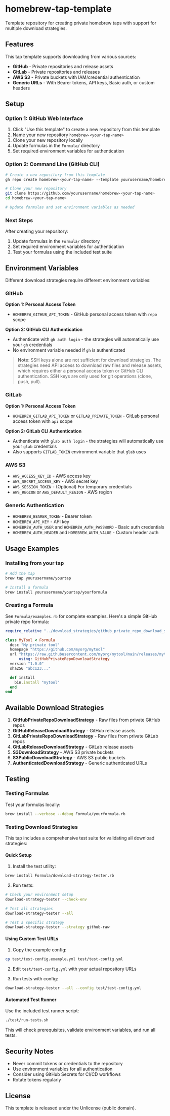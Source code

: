 # homebrew-tap-template

Template repository for creating private homebrew taps with support for multiple download strategies.

## Features

This tap template supports downloading from various sources:

- **GitHub** - Private repositories and release assets
- **GitLab** - Private repositories and releases  
- **AWS S3** - Private buckets with IAM/credential authentication
- **Generic URLs** - With Bearer tokens, API keys, Basic auth, or custom headers

## Setup

### Option 1: GitHub Web Interface

1. Click "Use this template" to create a new repository from this template
2. Name your new repository `homebrew-<your-tap-name>`
3. Clone your new repository locally
4. Update formulas in the `Formula/` directory
5. Set required environment variables for authentication

### Option 2: Command Line (GitHub CLI)

```bash
# Create a new repository from this template
gh repo create homebrew-<your-tap-name> --template yourusername/homebrew-tap-template --private

# Clone your new repository
git clone https://github.com/yourusername/homebrew-<your-tap-name>
cd homebrew-<your-tap-name>

# Update formulas and set environment variables as needed
```

### Next Steps

After creating your repository:
1. Update formulas in the `Formula/` directory
2. Set required environment variables for authentication
3. Test your formulas using the included test suite

## Environment Variables

Different download strategies require different environment variables:

### GitHub

**Option 1: Personal Access Token**
- `HOMEBREW_GITHUB_API_TOKEN` - GitHub personal access token with `repo` scope

**Option 2: GitHub CLI Authentication**
- Authenticate with `gh auth login` - the strategies will automatically use your `gh` credentials
- No environment variable needed if `gh` is authenticated

> **Note**: SSH keys alone are not sufficient for download strategies. The strategies need API access to download raw files and release assets, which requires either a personal access token or GitHub CLI authentication. SSH keys are only used for git operations (clone, push, pull).

### GitLab

**Option 1: Personal Access Token**
- `HOMEBREW_GITLAB_API_TOKEN` or `GITLAB_PRIVATE_TOKEN` - GitLab personal access token with `api` scope

**Option 2: GitLab CLI Authentication**
- Authenticate with `glab auth login` - the strategies will automatically use your `glab` credentials
- Also supports `GITLAB_TOKEN` environment variable that `glab` uses

### AWS S3
- `AWS_ACCESS_KEY_ID` - AWS access key
- `AWS_SECRET_ACCESS_KEY` - AWS secret key
- `AWS_SESSION_TOKEN` - (Optional) For temporary credentials
- `AWS_REGION` or `AWS_DEFAULT_REGION` - AWS region

### Generic Authentication
- `HOMEBREW_BEARER_TOKEN` - Bearer token
- `HOMEBREW_API_KEY` - API key
- `HOMEBREW_AUTH_USER` and `HOMEBREW_AUTH_PASSWORD` - Basic auth credentials
- `HOMEBREW_AUTH_HEADER` and `HOMEBREW_AUTH_VALUE` - Custom header auth

## Usage Examples

### Installing from your tap

```bash
# Add the tap
brew tap yourusername/yourtap

# Install a formula
brew install yourusername/yourtap/yourformula
```

### Creating a Formula

See `Formula/examples.rb` for complete examples. Here's a simple GitHub private repo formula:

```ruby
require_relative "../download_strategies/github_private_repo_download_strategy"

class MyTool < Formula
  desc "My private tool"
  homepage "https://github.com/myorg/mytool"
  url "https://raw.githubusercontent.com/myorg/mytool/main/releases/mytool-v1.0.0.tar.gz",
      using: GitHubPrivateRepoDownloadStrategy
  version "1.0.0"
  sha256 "abc123..."

  def install
    bin.install "mytool"
  end
end
```

## Available Download Strategies

1. **GitHubPrivateRepoDownloadStrategy** - Raw files from private GitHub repos
2. **GitHubReleaseDownloadStrategy** - GitHub release assets
3. **GitLabPrivateRepoDownloadStrategy** - Raw files from private GitLab repos
4. **GitLabReleaseDownloadStrategy** - GitLab release assets
5. **S3DownloadStrategy** - AWS S3 private buckets
6. **S3PublicDownloadStrategy** - AWS S3 public buckets
7. **AuthenticatedDownloadStrategy** - Generic authenticated URLs

## Testing

### Testing Formulas

Test your formulas locally:

```bash
brew install --verbose --debug Formula/yourformula.rb
```

### Testing Download Strategies

This tap includes a comprehensive test suite for validating all download strategies:

#### Quick Setup

1. Install the test utility:
```bash
brew install Formula/download-strategy-tester.rb
```

2. Run tests:
```bash
# Check your environment setup
download-strategy-tester --check-env

# Test all strategies
download-strategy-tester --all

# Test a specific strategy
download-strategy-tester --strategy github-raw
```

#### Using Custom Test URLs

1. Copy the example config:
```bash
cp test/test-config.example.yml test/test-config.yml
```

2. Edit `test/test-config.yml` with your actual repository URLs

3. Run tests with config:
```bash
download-strategy-tester --all --config test/test-config.yml
```

#### Automated Test Runner

Use the included test runner script:

```bash
./test/run-tests.sh
```

This will check prerequisites, validate environment variables, and run all tests.

## Security Notes

- Never commit tokens or credentials to the repository
- Use environment variables for all authentication
- Consider using GitHub Secrets for CI/CD workflows
- Rotate tokens regularly

## License

This template is released under the Unlicense (public domain).